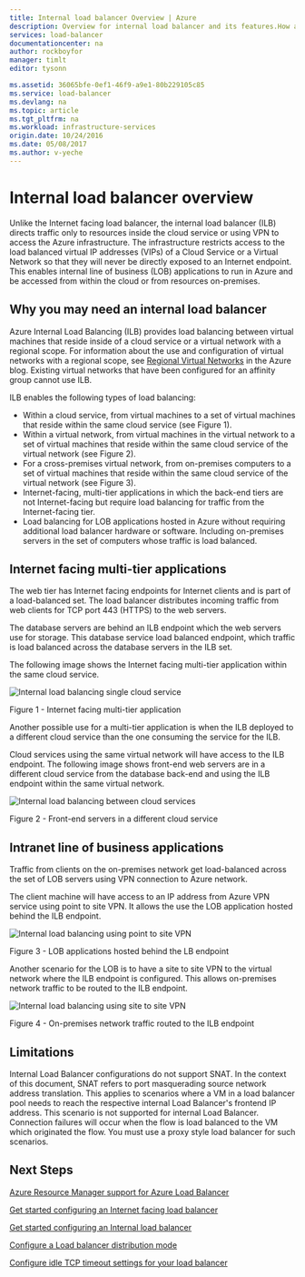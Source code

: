 ```yaml
---
title: Internal load balancer Overview | Azure
description: Overview for internal load balancer and its features.How a load balancer works for Azure and possible scenarios to configure internal endpoints
services: load-balancer
documentationcenter: na
author: rockboyfor
manager: timlt
editor: tysonn

ms.assetid: 36065bfe-0ef1-46f9-a9e1-80b229105c85
ms.service: load-balancer
ms.devlang: na
ms.topic: article
ms.tgt_pltfrm: na
ms.workload: infrastructure-services
origin.date: 10/24/2016
ms.date: 05/08/2017
ms.author: v-yeche
---
```


# Internal load balancer overview

Unlike the Internet facing load balancer, the internal load balancer (ILB) directs traffic only to resources inside the cloud service or using VPN to access the Azure infrastructure. The infrastructure restricts access to the load balanced virtual IP addresses (VIPs) of a Cloud Service or a Virtual Network so that they will never be directly exposed to an Internet endpoint. This enables internal line of business (LOB) applications to run in Azure and be accessed from within the cloud or from resources on-premises.

## Why you may need an internal load balancer

Azure Internal Load Balancing (ILB) provides load balancing between virtual machines that reside inside of a cloud service or a virtual network with a regional scope. For information about the use and configuration of virtual networks with a regional scope, see [Regional Virtual Networks](https://azure.microsoft.com/blog/2014/05/14/regional-virtual-networks/) in the Azure blog. Existing virtual networks that have been configured for an affinity group cannot use ILB.

ILB enables the following types of load balancing:

* Within a cloud service, from virtual machines to a set of virtual machines that reside within the same cloud service (see Figure 1).
* Within a virtual network, from virtual machines in the virtual network to a set of virtual machines that reside within the same cloud service of the virtual network (see Figure 2).
* For a cross-premises virtual network, from on-premises computers to a set of virtual machines that reside within the same cloud service of the virtual network (see Figure 3).
* Internet-facing, multi-tier applications in which the back-end tiers are not Internet-facing but require load balancing for traffic from the Internet-facing tier.
* Load balancing for LOB applications hosted in Azure without requiring additional load balancer hardware or software. Including on-premises servers in the set of computers whose traffic is load balanced.

## Internet facing multi-tier applications

The web tier has Internet facing endpoints for Internet clients and is part of a load-balanced set. The load balancer  distributes incoming traffic from web clients for TCP port 443 (HTTPS) to the web servers.

The database servers are behind an ILB endpoint which the web servers use for storage. This database service load balanced endpoint, which traffic is load balanced across the database servers in the ILB set.

The following image shows the Internet facing multi-tier application within the same cloud service.

![Internal load balancing single cloud service](./media/load-balancer-internal-overview/IC736321.png)

Figure 1 - Internet facing multi-tier application

Another possible use for a multi-tier application is when the ILB deployed to a different cloud service than the one consuming the service for the ILB.

Cloud services using the same virtual network will have access to the ILB endpoint. The following image shows front-end web servers are in a different cloud service from the database back-end and using the ILB endpoint within the same virtual network.

![Internal load balancing between cloud services](./media/load-balancer-internal-overview/IC744147.png)

Figure 2 - Front-end servers in a different cloud service

## Intranet line of business applications

Traffic from clients on the on-premises network get load-balanced across the set of LOB servers using VPN connection to Azure network.

The client machine will have access to an IP address from Azure VPN service using point to site VPN. It allows the use the LOB application hosted behind the ILB endpoint.

![Internal load balancing using point to site VPN](./media/load-balancer-internal-overview/IC744148.png)

Figure 3 - LOB applications hosted behind the LB endpoint

Another scenario for the LOB is to have a site to site VPN to the virtual network where the ILB endpoint is configured. This allows on-premises network traffic to be routed to the ILB endpoint.

![Internal load balancing using site to site VPN](./media/load-balancer-internal-overview/IC744150.png)

Figure 4 - On-premises network traffic routed to the ILB endpoint

## Limitations

Internal Load Balancer configurations do not support SNAT. In the context of this document, SNAT refers to port masquerading source  network address translation.  This applies to scenarios where a VM in a load balancer pool needs to reach the respective internal Load Balancer's frontend IP address. This scenario is not supported for internal Load Balancer. Connection failures will occur when the flow is load balanced to the VM which originated the flow. You must use a proxy style load balancer for such scenarios.

## Next Steps

[Azure Resource Manager support for Azure Load Balancer](load-balancer-arm.md)

[Get started configuring an Internet facing load balancer](load-balancer-get-started-internet-arm-ps.md)

[Get started configuring an Internal load balancer](load-balancer-get-started-ilb-arm-ps.md)

[Configure a Load balancer distribution mode](load-balancer-distribution-mode.md)

[Configure idle TCP timeout settings for your load balancer](load-balancer-tcp-idle-timeout.md)